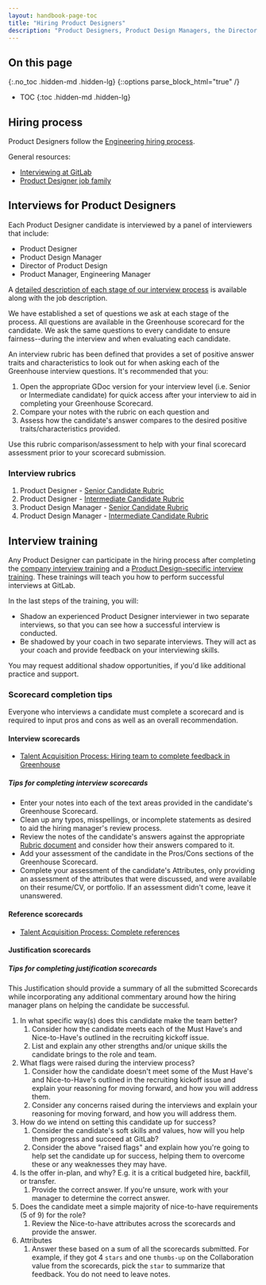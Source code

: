 ```yaml
---
layout: handbook-page-toc
title: "Hiring Product Designers"
description: "Product Designers, Product Design Managers, the Director of Product Design, and Product Managers participate in our hiring process by interviewing Product Designer candidates. We have created guidelines to help support a consistent end-to-end hiring process."
---
```


## On this page
{:.no_toc .hidden-md .hidden-lg}
{::options parse_block_html="true" /}

- TOC
{:toc .hidden-md .hidden-lg}


## Hiring process

Product Designers follow the [Engineering hiring process](/handbook/engineering/#hiring-practices).

General resources:
- [Interviewing at GitLab](/handbook/hiring/interviewing/#conducting-a-gitlab-interview)
- [Product Designer job family](https://handbook.gitlab.com/job-families/product/product-designer/)

## Interviews for Product Designers

Each Product Designer candidate is interviewed by a panel of interviewers that include:
- Product Designer
- Product Design Manager
- Director of Product Design
- Product Manager, Engineering Manager

A [detailed description of each stage of our interview process](https://handbook.gitlab.com/job-families/product/product-designer/#hiring-process) is available along with the job description.

We have established a set of questions we ask at each stage of the process. All questions are available in the Greenhouse scorecard for the candidate. We ask the same questions to every candidate to ensure fairness--during the interview and when evaluating each candidate.

An interview rubric has been defined that provides a set of positive answer traits and characteristics to look out for when asking each of the Greenhouse interview questions. It's recommended that you:
1. Open the appropriate GDoc version for your interview level (i.e. Senior or Intermediate candidate) for quick access after your interview to aid in completing your Greenhouse Scorecard. 
2. Compare your notes with the rubric on each question and 
3. Assess how the candidate's answer compares to the desired positive traits/characteristics provided.

Use this rubric comparison/assessment to help with your final scorecard assessment prior to your scorecard submission.

### Interview rubrics
1. Product Designer - [Senior Candidate Rubric](https://docs.google.com/document/d/1LLWyEmegVh1m78r4UMTdgGpgB1fpCCqQ6dB6WASBNAw/edit?usp=sharing)
2. Product Designer - [Intermediate Candidate Rubric](https://docs.google.com/document/d/1EjD-G1KUADLeoGpPEOs2e19_oNeDnL8jC95UMSUo864/edit?usp=sharing)
3. Product Design Manager - [Senior Candidate Rubric](https://docs.google.com/document/d/1iiMrOtnEc9XRheJ1AAfLSKcPk4Qbr1WKPiubKFCHhbY/edit?usp=sharing)
4. Product Design Manager - [Intermediate Candidate Rubric](https://docs.google.com/document/d/1Z8MlKQ5S7sMR2jJTNR5weYxMu9c1tpmvUE4ZXpDcqBo/edit?usp=sharing)

## Interview training

Any Product Designer can participate in the hiring process after completing the [company interview training](https://gitlab.com/gitlab-com/people-group/Training/-/blob/master/.gitlab/issue_templates/interview_training.md) and a [Product Design-specific interview training](https://gitlab.com/gitlab-org/gitlab-design/-/blob/master/.gitlab/issue_templates/Product%20Designer%20Job%20Interview%20Training.md). These trainings will teach you how to perform successful interviews at GitLab.

In the last steps of the training, you will:
- Shadow an experienced Product Designer interviewer in two separate interviews, so that you can see how a successful interview is conducted. 
- Be shadowed by your coach in two separate interviews. They will act as your coach and provide feedback on your interviewing skills. 

You may request additional shadow opportunities, if you'd like additional practice and support.

### Scorecard completion tips
Everyone who interviews a candidate must complete a scorecard and is required to input pros and cons as well as an overall recommendation.

#### Interview scorecards
- [Talent Acquisition Process: Hiring team to complete feedback in Greenhouse](https://about.gitlab.com/handbook/hiring/talent-acquisition-framework/hiring-manager/#step-6hm-hiring-team-to-complete-feedback-in-greenhouse)

##### Tips for completing interview scorecards

- Enter your notes into each of the text areas provided in the candidate's Greenhouse Scorecard.
- Clean up any typos, misspellings, or incomplete statements as desired to aid the hiring manager's review process.
- Review the notes of the candidate's answers against the appropriate [Rubric document](#interview-rubrics) and consider how their answers compared to it.
- Add your assessment of the candidate in the Pros/Cons sections of the Greenhouse Scorecard.
- Complete your assessment of the candidate's Attributes, only providing an assessment of the attributes that were discussed, and were available on their resume/CV, or portfolio. If an assessment didn't come, leave it unanswered.

#### Reference scorecards
- [Talent Acquisition Process: Complete references](https://about.gitlab.com/handbook/hiring/talent-acquisition-framework/hiring-manager/#step-7hm-complete-references)

#### Justification scorecards

##### Tips for completing justification scorecards

This Justification should provide a summary of all the submitted Scorecards while incorporating any additional commentary around how the hiring manager plans on helping the candidate be successful.

1. In what specific way(s) does this candidate make the team better?
    1. Consider how the candidate meets each of the Must Have's and Nice-to-Have's outlined in the recruiting kickoff issue. 
    2. List and explain any other strengths and/or unique skills the candidate brings to the role and team.
2. What flags were raised during the interview process?
    1. Consider how the candidate doesn't meet some of the Must Have's and Nice-to-Have's outlined in the recruiting kickoff issue and explain your reasoning for moving forward, and how you will address them.
    1. Consider any concerns raised during the interviews and explain your reasoning for moving forward, and how you will address them.
3. How do we intend on setting this candidate up for success?
    1. Consider the candidate's soft skills and values, how will you help them progress and succeed at GitLab?
    2. Consider the above "raised flags" and explain how you're going to help set the candidate up for success, helping them to overcome these or any weaknesses they may have.
4. Is the offer in-plan, and why? E.g. it is a critical budgeted hire, backfill, or transfer.
    1. Provide the correct answer. If you're unsure, work with your manager to determine the correct answer.
5. Does the candidate meet a simple majority of nice-to-have requirements (5 of 9) for the role?
    1. Review the Nice-to-have attributes across the scorecards and provide the answer.
6. Attributes
    1. Answer these based on a sum of all the scorecards submitted. For example, if they got 4 `stars` and one `thumbs-up` on the Collaboration value from the scorecards, pick the `star` to summarize that feedback. You do not need to leave notes.